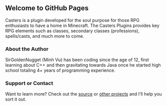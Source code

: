 ## Welcome to GitHub Pages

Casters is a plugin developed for the soul purpose for those RPG enthusiasts to have a home in Minecraft. The Casters Plugins provides key RPG elements such as classes, secondary classes (professions), spells/casts, and much more to come.

### About the Author

SirGoldenNugget (Minh Vu) has been coding since the age of 12, first learning about C++ and then gravitating towards Java once he started high school totaling 4+ years of programming experience.

### Support or Contact

Want to learn more? Check out the [source](https://github.com/SirGoldenNugget/Casters) or [other projects](https://github.com/SirGoldenNugget) and I’ll help you sort it out.
